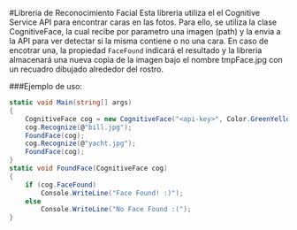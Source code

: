 #Libreria de Reconocimiento Facial
Esta libreria utiliza el el Cognitive Service API para encontrar caras en las fotos.
Para ello, se utiliza la clase CognitiveFace, la cual recibe por parametro una imagen (path) y la envia a la API para ver detectar si la misma contiene o no una cara. En caso de encotrar una, la propiedad ```FaceFound``` indicará el resultado y la libreria almacenará una nueva copia de la imagen bajo el nombre tmpFace.jpg con un recuadro dibujado alrededor del rostro.

###Ejemplo de uso:
```c#
static void Main(string[] args)
{
    CognitiveFace cog = new CognitiveFace("<api-key>", Color.GreenYellow);
    cog.Recognize(@"bill.jpg");
    FoundFace(cog);
    cog.Recognize(@"yacht.jpg");
    FoundFace(cog);
}
static void FoundFace(CognitiveFace cog)
{
    if (cog.FaceFound)
        Console.WriteLine("Face Found! :)");
    else
        Console.WriteLine("No Face Found :(");
} 
```